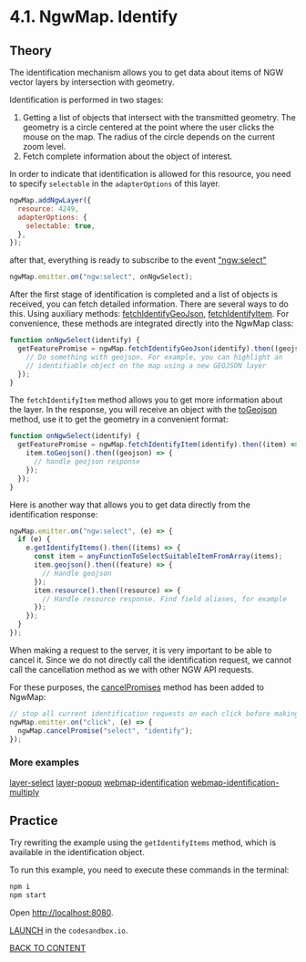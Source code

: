 # 4.1. NgwMap. Identify

## Theory

The identification mechanism allows you to get data about items of NGW vector layers by intersection with geometry.

Identification is performed in two stages:

1. Getting a list of objects that intersect with the transmitted geometry. The geometry is a circle centered at the point where the user clicks the mouse on the map. The radius of the circle depends on the current zoom level.
2. Fetch complete information about the object of interest.

In order to indicate that identification is allowed for this resource, you need to specify `selectable` in the `adapterOptions` of this layer.

```javascript
ngwMap.addNgwLayer({
  resource: 4249,
  adapterOptions: {
    selectable: true,
  },
});
```

after that, everything is ready to subscribe to the event ["ngw:select"](https://code-api.nextgis.com/interfaces/ngw_map.NgwMapEvents.html#ngw_select)

```javascript
ngwMap.emitter.on("ngw:select", onNgwSelect);
```

After the first stage of identification is completed and a list of objects is received, you can fetch detailed information. There are several ways to do this. Using auxiliary methods: [fetchIdentifyGeoJson](https://code-api.nextgis.com/modules/ngw_kit.html#fetchIdentifyGeoJson), [fetchIdentifyItem](https://code-api.nextgis.com/modules/ngw_kit.html#fetchIdentifyItem). For convenience, these methods are integrated directly into the NgwMap class:

```javascript
function onNgwSelect(identify) {
  getFeaturePromise = ngwMap.fetchIdentifyGeoJson(identify).then((geojson) => {
    // Do something with geojson. For example, you can highlight an
    // identifiable object on the map using a new GEOJSON layer
  });
}
```

The `fetchIdentifyItem` method allows you to get more information about the layer. In the response, you will receive an object with the [toGeojson](https://code-api.nextgis.com/interfaces/ngw_kit.NgwFeatureItemResponse.html#toGeojson) method, use it to get the geometry in a convenient format:

```javascript
function onNgwSelect(identify) {
  getFeaturePromise = ngwMap.fetchIdentifyItem(identify).then((item) => {
    item.toGeojson().then((geojson) => {
      // handle geojson response
    });
  });
}
```

Here is another way that allows you to get data directly from the identification response:

```javascript
ngwMap.emitter.on("ngw:select", (e) => {
  if (e) {
    e.getIdentifyItems().then((items) => {
      const item = anyFunctionToSelectSuitableItemFromArray(items);
      item.geojson().then((feature) => {
        // Handle geojson
      });
      item.resource().then((resource) => {
        // Handle resource response. Find field aliases, for example
      });
    });
  }
});
```

When making a request to the server, it is very important to be able to cancel it. Since we do not directly call the identification request, we cannot call the cancellation method as  we with other NGW API requests.

For these purposes, the [cancelPromises](https://code-api.nextgis.com/classes/ngw_map.NgwMap.html#cancelPromises) method has been added to NgwMap:

```javascript
// stop all current identification requests on each click before making new requests
ngwMap.emitter.on("click", (e) => {
  ngwMap.cancelPromise("select", "identify");
});
```

### More examples

[layer-select](https://code.nextgis.com/demo-examples-ngw-layer-select)
[layer-popup](https://code.nextgis.com/demo-examples-ngw-layer-popup)
[webmap-identification](https://code.nextgis.com/demo-examples-webmap-identification)
[webmap-identification-multiply](https://code.nextgis.com/demo-examples-webmap-identification-multiply)

## Practice

Try rewriting the example using the `getIdentifyItems` method, which is available in the identification object.

To run this example, you need to execute these commands in the terminal:

```bash
npm i
npm start
```

Open [http://localhost:8080](http://localhost:8080).

[LAUNCH](https://githubbox.com/nextgis/ngf-tutorial/tree/master/tutorials/4_3_ngwmap_identify) in the `codesandbox.io`.

[BACK TO CONTENT](../../README.md)
